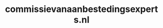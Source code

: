 ---
layout: post
title:  "commissievanaanbestedingsexperts.nl"
internal_url:  "/dutchgov/commissievanaanbestedingsexperts.nl.html"
subdomains_count: 6
all_subdomains_count: 8
urls_count: 4
ssl_rank: 100
http_rank: 70
url_link: /data/commissievanaanbestedingsexperts.nl/urls.txt
all_subdomains_link: /data/commissievanaanbestedingsexperts.nl/all_subdomains.txt
subdomains_link: /data/commissievanaanbestedingsexperts.nl/subdomains.txt
categories: dutchgov
---